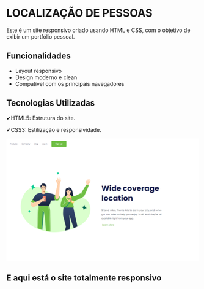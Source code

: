 <h1>LOCALIZAÇÃO DE PESSOAS</h1>
 
<p>Este é um site responsivo criado usando HTML e CSS, com o objetivo de exibir um portfólio pessoal.</p>

## Funcionalidades 
- Layout responsivo
- Design moderno e clean
- Compatível com os principais navegadores

## Tecnologias Utilizadas

<p>✔HTML5: Estrutura do site.</p>
<p>✔CSS3: Estilização e responsividade.</p>

<img src="https://raw.githubusercontent.com/Almirsr7/Location-of-People/e79b8b23c6b6782d69e07ad2b327259e8d2642ce/style/assets/locationofpeople.png" alt="site-photo" />

<h2>E aqui está o site totalmente responsivo</h2>



